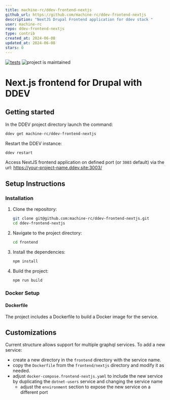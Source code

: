 ```yaml
---
title: machine-rc/ddev-frontend-nextjs
github_url: https://github.com/machine-rc/ddev-frontend-nextjs
description: "NextJS Drupal Frontend application for ddev stack "
user: machine-rc
repo: ddev-frontend-nextjs
type: contrib
created_at: 2024-06-08
updated_at: 2024-06-08
stars: 0
---
```


[![tests](https://github.com/ddev/ddev-addon-template/actions/workflows/tests.yml/badge.svg)](https://github.com/ddev/ddev-addon-template/actions/workflows/tests.yml) ![project is maintained](https://img.shields.io/maintenance/yes/2024.svg)

# Next.js frontend for Drupal with DDEV

## Getting started

In the DDEV project directory launch the command:
```sh
ddev get machine-rc/ddev-frontend-nextjs
```
Restart the DDEV instance:
```sh
ddev restart
```
Access NextJS frontend application on defined port (or `3003` default) via the url: https://your-project-name.ddev.site:3003/

## Setup Instructions
### Installation
1. Clone the repository:
    ```sh
    git clone git@github.com:machine-rc/ddev-frontend-nextjs.git
    cd ddev-frontend-nextjs
    ```
2. Navigate to the project directory:
    ```sh
    cd frontend
    ```
   
3. Install the dependencies:
    ```sh
    npm install
    ```
   
4. Build the project:
    ```sh
    npm run build
    ```
   

### Docker Setup
#### Dockerfile

The project includes a Dockerfile to build a Docker image for the service.

## Customizations
Current structure allows support for multiple graphql services.
To add a new service:
- create a new directory in the `frontend` directory with the service name.
- copy the `Dockerfile` from the `frontend/nextjs` directory and modify it as needed.
- adjust `docker-compose.frontend-nextjs.yaml` to include the new service by duplicating the `dotnet-users` service and changing the service name
  - adjust the `environment` section to expose the new service on a different port


